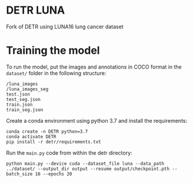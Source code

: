 # DETR LUNA
Fork of DETR using LUNA16 lung cancer dataset

# Training the model
To run the model, put the images and annotations in COCO format in the `dataset/` folder in the following structure:
```
/luna_images
/luna_images_seg
test.json
test_seg.json
train.json
train_seg.json
```

Create a conda environment using python 3.7 and install the requirements:
```
conda create -n DETR python=3.7
conda activate DETR
pip install -r detr/requirements.txt
```

Run the `main.py` code from within the detr directory:
```
python main.py --device cuda --dataset_file luna --data_path ../dataset/ --output_dir output --resume output/checkpoint.pth --batch_size 16 --epochs 20
```
